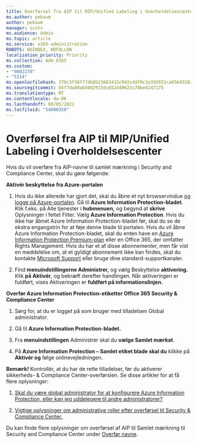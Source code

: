 ```yaml
---
title: Overførsel fra AIP til MIP/Unified Labeling i Overholdelsescenter
ms.author: pebaum
author: pebaum
manager: scotv
ms.audience: Admin
ms.topic: article
ms.service: o365-administration
ROBOTS: NOINDEX, NOFOLLOW
localization_priority: Priority
ms.collection: Adm_O365
ms.custom:
- "9002278"
- "5114"
ms.openlocfilehash: 378c3f58f77db8b23682432c942cd4f9c3a392651ca6564528a635724ad66a25
ms.sourcegitcommit: b5f7da89a650d2915dc652449623c78be6247175
ms.translationtype: MT
ms.contentlocale: da-DK
ms.lasthandoff: 08/05/2021
ms.locfileid: "54000350"
---
```

# <a name="migration-from-aip-to-mipunified-labeling-in-the-compliance-center"></a>Overførsel fra AIP til MIP/Unified Labeling i Overholdelsescenter

Hvis du vil overføre fra AIP-navne til samlet mærkning i Security and Compliance Center, skal du gøre følgende:

**Aktivér beskyttelse fra Azure-portalen**

1. Hvis du ikke allerede har gjort det, skal du åbne et nyt browservindue [og logge på Azure-portalen](https://docs.microsoft.com/azure/information-protection/deploy-use/configure-policy#signing-in-to-the-azure-portal). Gå til **Azure Information Protection-bladet.** Klik f.eks. på Alle tjenester i **hubmenuen,** og begynd at **skrive** Oplysninger i feltet Filter. Vælg **Azure Information Protection**. Hvis du ikke har åbnet Azure Information Protection-bladet [](https://docs.microsoft.com/azure/information-protection/deploy-use/configure-policy#to-access-the-azure-information-protection-blade-for-the-first-time) før, skal du se de ekstra engangstrin for at føje denne blade til portalen. Hvis du vil åbne Azure Information Protection-bladet, skal du enten have en [Azure Information Protection Premium-plan](https://www.microsoft.com/cloud-platform/azure-information-protection-pricing) eller en Office 365, der omfatter Rights Management. Hvis du har et af disse abonnementer, men får vist en meddelelse om, at et gyldigt abonnement ikke kan findes, skal du kontakte [Microsoft Support](https://docs.microsoft.com/azure/information-protection/get-started/information-support#to-contact-microsoft-support) eller bruge dine standard-supportkanaler.

2. Find **menuindstillingerne Administrer,** og vælg Beskyttelse **aktivering.** Klik **på Aktivér**, og bekræft derefter handlingen. Når aktiveringen er fuldført, vises Aktiveringen er **fuldført på informationslinjen.**

**Overfør Azure Information Protection-etiketter Office 365 Security & Compliance Center**

1. Sørg for, at du er logget på som bruger med tilladelsen Global administrator.

2. Gå til **Azure Information Protection-bladet.**

3. Fra **menuindstillingen** Administrer skal du **vælge Samlet mærkat**.

4. På **Azure Information Protection – Samlet etiket blade skal du** klikke på **Aktivér og** følge onlinevejledningen.

**Bemærk!** Kontrollér, at du har de rette tilladelser, før du aktiverer sikkerheds- & Compliance Center-overførslen. Se disse artikler for at få flere oplysninger:

1. [Skal du være global administrator for at konfigurere Azure Information Protection, eller kan jeg uddelegere til andre administratorer?](https://docs.microsoft.com/azure/information-protection/faqs#do-you-need-to-be-a-global-admin-to-configure-azure-information-protection-or-can-i-delegate-to-other-administrators)

2. [Vigtige oplysninger om administrative roller efter overførsel til Security & Compliance Center.](https://docs.microsoft.com/azure/information-protection/configure-policy-migrate-labels#important-information-about-administrative-roles)

Du kan finde flere oplysninger om overførsel af AIP til Samlet mærkning til Security and Compliance Center under [Overfør navne](https://docs.microsoft.com/azure/information-protection/configure-policy-migrate-labels).
